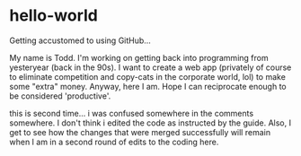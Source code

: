 # hello-world
Getting accustomed to using GitHub...

My name is Todd.  I'm working on getting back into programming from yesteryear (back in the 90s).  I want to create a web app (privately of course to eliminate competition and copy-cats in the corporate world, lol) to make some "extra" money.  Anyway, here I am.  Hope I can reciprocate enough to be considered 'productive'.

this is second time... i was confused somewhere in the comments somewhere. I don't think i edited the code as instructed by the guide.  Also, I get to see how the changes that were merged successfully will remain when I am in a second round of edits to the coding here.

